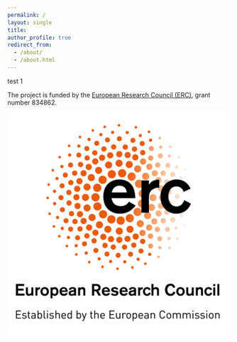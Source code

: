 ```yaml
---
permalink: /
layout: single
title: 
author_profile: true
redirect_from: 
  - /about/
  - /about.html
---
```


test 1

The project is funded by the [European Research Council (ERC)](https://erc.europa.eu), grant number 834862.

![ERC](/images/LOGO_ERC.jpg)
